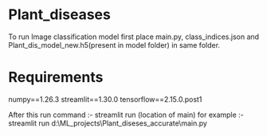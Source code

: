 # Plant_diseases
To run Image classification model
first place main.py, class_indices.json and Plant_dis_model_new.h5(present in model folder) in same folder.
# Requirements 
  numpy==1.26.3
  streamlit==1.30.0
  tensorflow==2.15.0.post1

After this run command :- streamlit run (location of main)
                          for example :- streamlit run d:\ML_projects\Plant_diseses_accurate\main.py

